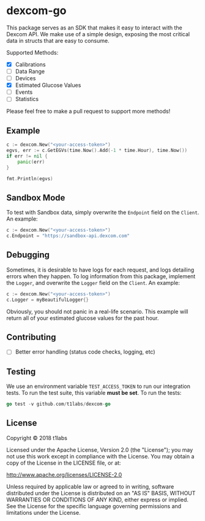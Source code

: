 # dexcom-go
This package serves as an SDK that makes it easy to interact with the Dexcom API. We make use of a simple design,
exposing the most critical data in structs that are easy to consume.

Supported Methods:
- [x] Calibrations
- [ ] Data Range
- [ ] Devices
- [x] Estimated Glucose Values
- [ ] Events
- [ ] Statistics

Please feel free to make a pull request to support more methods!

## Example
```go
c := dexcom.New("<your-access-token>")
egvs, err := c.GetEGVs(time.Now().Add(-1 * time.Hour), time.Now())
if err != nil {
	panic(err)
}

fmt.Println(egvs)
```

## Sandbox Mode
To test with Sandbox data, simply overwrite the `Endpoint` field on the `Client`. An example:
```go
c := dexcom.New("<your-access-token>")
c.Endpoint = "https://sandbox-api.dexcom.com"
```

## Debugging
Sometimes, it is desirable to have logs for each request, and logs detailing errors when they happen. To log information
from this package, implement the `Logger`, and overwrite the `Logger` field on the `Client`. An example:
```go
c := dexcom.New("<your-access-token>")
c.Logger = myBeautifulLogger{}
```

Obviously, you should not panic in a real-life scenario. This example will return all of your estimated glucose values
for the past hour.

## Contributing
- [ ] Better error handling (status code checks, logging, etc)

## Testing
We use an environment variable `TEST_ACCESS_TOKEN` to run our integration tests. To run the test suite, this variable 
**must be set**. To run the tests:
```go
go test -v github.com/t1labs/dexcom-go
```

## License

Copyright © 2018 t1labs

Licensed under the Apache License, Version 2.0 (the "License"); you may not use this work except in compliance with the License. You may obtain a copy of the License in the LICENSE file, or at:

http://www.apache.org/licenses/LICENSE-2.0

Unless required by applicable law or agreed to in writing, software distributed under the License is distributed on an "AS IS" BASIS, WITHOUT WARRANTIES OR CONDITIONS OF ANY KIND, either express or implied. See the License for the specific language governing permissions and limitations under the License.
